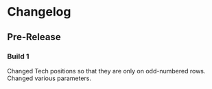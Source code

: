 # Changelog
## Pre-Release
### Build 1
Changed Tech positions so that they are only on odd-numbered rows.
Changed various parameters.